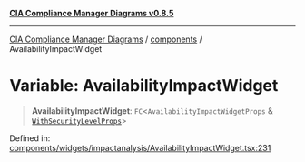 [**CIA Compliance Manager Diagrams v0.8.5**](../../README.md)

***

[CIA Compliance Manager Diagrams](../../modules.md) / [components](../README.md) / AvailabilityImpactWidget

# Variable: AvailabilityImpactWidget

> **AvailabilityImpactWidget**: `FC`\<`AvailabilityImpactWidgetProps` & [`WithSecurityLevelProps`](../../typedoc-entry/interfaces/WithSecurityLevelProps.md)\>

Defined in: [components/widgets/impactanalysis/AvailabilityImpactWidget.tsx:231](https://github.com/Hack23/cia-compliance-manager/blob/b7c3bc9644fb5b9d82b5b184ba290206da25104b/src/components/widgets/impactanalysis/AvailabilityImpactWidget.tsx#L231)
